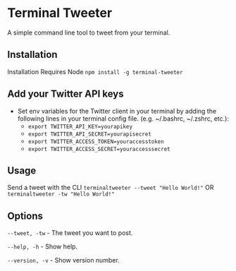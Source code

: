 
# Terminal Tweeter
A simple command line tool to tweet from your terminal.

## Installation

Installation Requires Node
```npm install -g terminal-tweeter```

## Add your Twitter API keys

- Set env variables for the Twitter client in your terminal by adding the following lines in your terminal config file. (e.g. ~/.bashrc, ~/.zshrc, etc.):
  -  `export TWITTER_API_KEY=yourapikey`
  -  `export TWITTER_API_SECRET=yourapisecret`
  - `export TWITTER_ACCESS_TOKEN=youraccesstoken`
  - `export TWITTER_ACCESS_SECRET=youraccesssecret`

## Usage

Send a tweet with the CLI ```terminaltweeter --tweet "Hello World!"```
OR
```terminaltweeter -tw "Hello World!"```

## Options

```--tweet, -tw``` - The tweet you want to post.

```--help, -h``` - Show help.

```--version, -v``` - Show version number.
